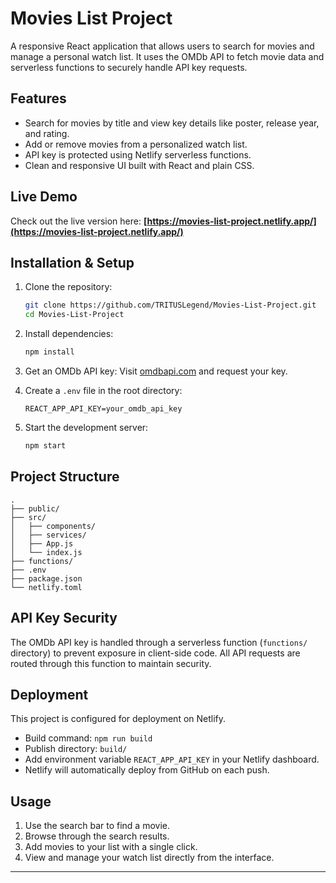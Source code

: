 # Movies List Project

A responsive React application that allows users to search for movies and manage a personal watch list.
It uses the OMDb API to fetch movie data and serverless functions to securely handle API key requests.

## Features

* Search for movies by title and view key details like poster, release year, and rating.
* Add or remove movies from a personalized watch list.
* API key is protected using Netlify serverless functions.
* Clean and responsive UI built with React and plain CSS.

## Live Demo

Check out the live version here:
**[https://movies-list-project.netlify.app/](https://movies-list-project.netlify.app/)**

## Installation & Setup

1. Clone the repository:

   ```bash
   git clone https://github.com/TRITUSLegend/Movies-List-Project.git
   cd Movies-List-Project
   ```

2. Install dependencies:

   ```bash
   npm install
   ```

3. Get an OMDb API key:
   Visit [omdbapi.com](http://www.omdbapi.com/apikey.aspx) and request your key.

4. Create a `.env` file in the root directory:

   ```
   REACT_APP_API_KEY=your_omdb_api_key
   ```

5. Start the development server:

   ```bash
   npm start
   ```

## Project Structure

```
.
├── public/
├── src/
│   ├── components/
│   ├── services/
│   ├── App.js
│   └── index.js
├── functions/
├── .env
├── package.json
└── netlify.toml
```

## API Key Security

The OMDb API key is handled through a serverless function (`functions/` directory) to prevent exposure in client-side code.
All API requests are routed through this function to maintain security.

## Deployment

This project is configured for deployment on Netlify.

* Build command: `npm run build`
* Publish directory: `build/`
* Add environment variable `REACT_APP_API_KEY` in your Netlify dashboard.
* Netlify will automatically deploy from GitHub on each push.

## Usage

1. Use the search bar to find a movie.
2. Browse through the search results.
3. Add movies to your list with a single click.
4. View and manage your watch list directly from the interface.

---

